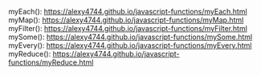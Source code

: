 myEach(): https://alexy4744.github.io/javascript-functions/myEach.html  
myMap(): https://alexy4744.github.io/javascript-functions/myMap.html  
myFilter(): https://alexy4744.github.io/javascript-functions/myFilter.html  
mySome():  https://alexy4744.github.io/javascript-functions/mySome.html 
myEvery(): https://alexy4744.github.io/javascript-functions/myEvery.html 
myReduce(): https://alexy4744.github.io/javascript-functions/myReduce.html 
